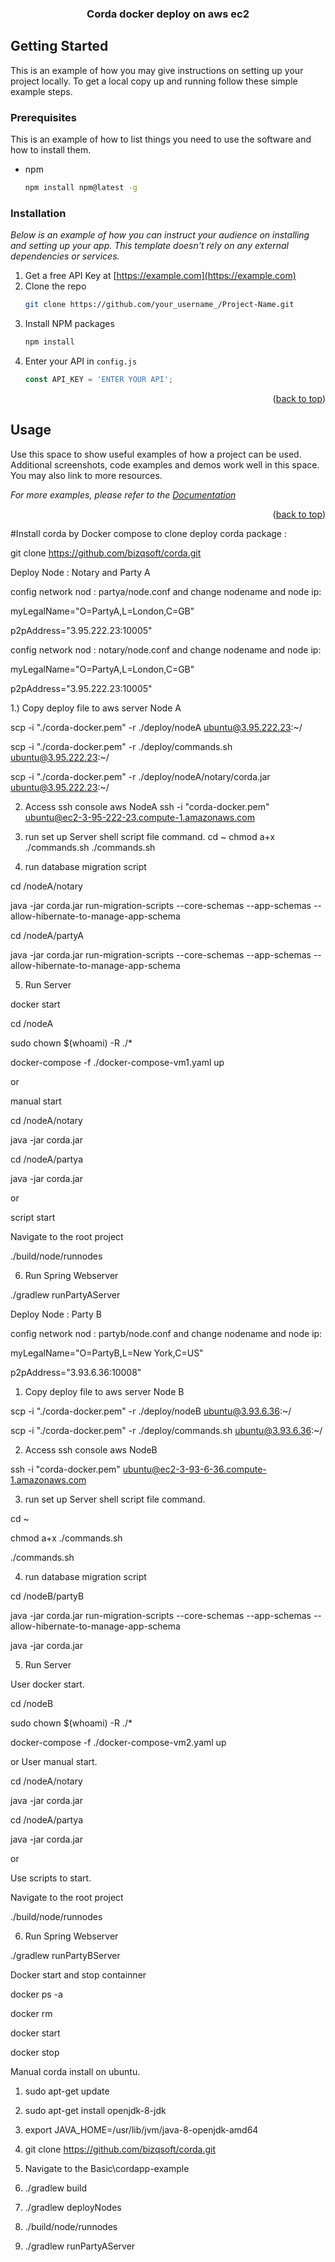 

<div align="center">
  <h3 align="center">Corda docker deploy on aws ec2 </h3>
</div>

<!-- GETTING STARTED -->
## Getting Started

This is an example of how you may give instructions on setting up your project locally.
To get a local copy up and running follow these simple example steps.

### Prerequisites

This is an example of how to list things you need to use the software and how to install them.
* npm
  ```sh
  npm install npm@latest -g
  ```

### Installation

_Below is an example of how you can instruct your audience on installing and setting up your app. This template doesn't rely on any external dependencies or services._

1. Get a free API Key at [https://example.com](https://example.com)
2. Clone the repo
   ```sh
   git clone https://github.com/your_username_/Project-Name.git
   ```
3. Install NPM packages
   ```sh
   npm install
   ```
4. Enter your API in `config.js`
   ```js
   const API_KEY = 'ENTER YOUR API';
   ```

<p align="right">(<a href="#top">back to top</a>)</p>



<!-- USAGE EXAMPLES -->
## Usage

Use this space to show useful examples of how a project can be used. Additional screenshots, code examples and demos work well in this space. You may also link to more resources.

_For more examples, please refer to the [Documentation](https://example.com)_

<p align="right">(<a href="#top">back to top</a>)</p>



#Install corda by Docker compose
to clone deploy corda package :

git clone https://github.com/bizqsoft/corda.git

Deploy Node : Notary and Party A

config network nod : partya/node.conf and change nodename and node ip:

myLegalName="O=PartyA,L=London,C=GB"

p2pAddress="3.95.222.23:10005"

config network nod : notary/node.conf and change nodename and node ip:

myLegalName="O=PartyA,L=London,C=GB"

p2pAddress="3.95.222.23:10005"

1.) Copy deploy file to aws server Node A

scp -i "./corda-docker.pem" -r ./deploy/nodeA ubuntu@3.95.222.23:~/

scp -i "./corda-docker.pem" -r ./deploy/commands.sh ubuntu@3.95.222.23:~/

scp -i "./corda-docker.pem" -r ./deploy/nodeA/notary/corda.jar ubuntu@3.95.222.23:~/

2) Access ssh console aws NodeA
ssh -i "corda-docker.pem" ubuntu@ec2-3-95-222-23.compute-1.amazonaws.com

3) run set up Server shell script file command.
cd ~
chmod a+x ./commands.sh
./commands.sh

4) run database migration script

cd /nodeA/notary

java -jar corda.jar run-migration-scripts --core-schemas --app-schemas --allow-hibernate-to-manage-app-schema

cd /nodeA/partyA

java -jar corda.jar run-migration-scripts --core-schemas --app-schemas --allow-hibernate-to-manage-app-schema

5) Run Server

docker start

cd /nodeA

sudo chown $(whoami) -R ./*

docker-compose -f ./docker-compose-vm1.yaml up

or

manual start

cd /nodeA/notary

java -jar corda.jar

cd /nodeA/partya

java -jar corda.jar

or

script start

Navigate to the root project 

./build/node/runnodes

6) Run Spring Webserver

./gradlew runPartyAServer


Deploy Node : Party B

config network nod : partyb/node.conf and change nodename and node ip:

myLegalName="O=PartyB,L=New York,C=US"

p2pAddress="3.93.6.36:10008"


1) Copy deploy file to aws server Node B

scp -i "./corda-docker.pem" -r ./deploy/nodeB ubuntu@3.93.6.36:~/

scp -i "./corda-docker.pem" -r ./deploy/commands.sh ubuntu@3.93.6.36:~/

2) Access ssh console aws NodeB

ssh -i "corda-docker.pem" ubuntu@ec2-3-93-6-36.compute-1.amazonaws.com

3) run set up Server shell script file command.

cd ~

chmod a+x ./commands.sh

./commands.sh

4) run database migration script

cd /nodeB/partyB

java -jar corda.jar run-migration-scripts --core-schemas --app-schemas --allow-hibernate-to-manage-app-schema

java -jar corda.jar


5) Run Server

User docker start.

cd /nodeB

sudo chown $(whoami) -R ./*

docker-compose -f ./docker-compose-vm2.yaml up

or 
User manual start.

cd /nodeA/notary

java -jar corda.jar

cd /nodeA/partya

java -jar corda.jar


or 

Use scripts to start.

Navigate to the root project

./build/node/runnodes

6) Run Spring Webserver

./gradlew runPartyBServer

Docker start and stop containner

docker ps -a

docker rm <Container id>

docker start <Container id>

docker stop <Container id>

Manual corda install on ubuntu.

1) sudo apt-get update

2) sudo apt-get install openjdk-8-jdk

3) export JAVA_HOME=/usr/lib/jvm/java-8-openjdk-amd64

4) git clone https://github.com/bizqsoft/corda.git

5) Navigate to the Basic\cordapp-example

6) ./gradlew build

7) ./gradlew deployNodes

8) ./build/node/runnodes

9) ./gradlew runPartyAServer